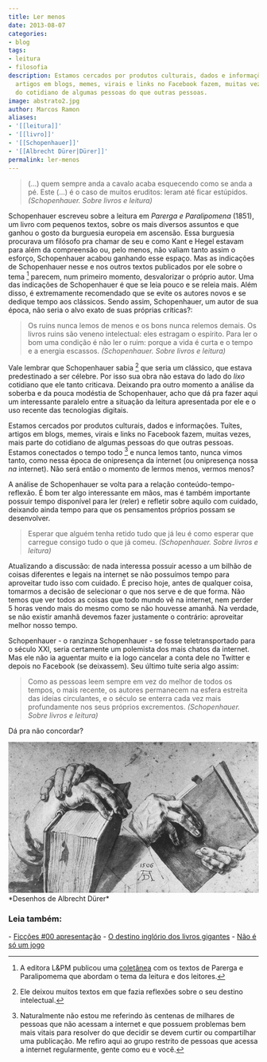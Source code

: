```yaml
---
title: Ler menos
date: 2013-08-07
categories:
- blog
tags:
- leitura
- filosofia
description: Estamos cercados por produtos culturais, dados e informações. Tuítes,
  artigos em blogs, memes, virais e links no Facebook fazem, muitas vezes, mais parte
  do cotidiano de algumas pessoas do que outras pessoas.
image: abstrato2.jpg
author: Marcos Ramon
aliases:
- '[[leitura]]'
- '[[livro]]'
- '[[Schopenhauer]]'
- '[[Albrecht Dürer|Dürer]]'
permalink: ler-menos
---
```

> (...) quem sempre anda a cavalo acaba esquecendo
como se anda a pé. Este (...) é o caso de muitos eruditos: leram até ficar estúpidos. *(Schopenhauer. Sobre livros e leitura)*

Schopenhauer escreveu sobre a leitura em *Parerga e Paralipomena* (1851), um livro com pequenos textos, sobre os mais diversos assuntos e que ganhou o gosto da burguesia europeia em ascensão. Essa burguesia procurava um filósofo pra chamar de seu e como Kant e Hegel estavam para além da compreensão ou, pelo menos, não valiam tanto assim o esforço, Schopenhauer acabou ganhando esse espaço.
Mas as indicações de Schopenhauer nesse e nos outros textos publicados por ele sobre o tema [^1] parecem, num primeiro momento, desvalorizar o próprio autor. Uma das indicações de Schopenhauer é que se leia pouco e se releia mais. Além disso, é extremamente recomendado que se evite os autores novos e se dedique tempo aos clássicos. Sendo assim, Schopenhauer, um autor de sua época, não seria o alvo exato de suas próprias críticas?:

> Os ruins nunca lemos de menos e os bons nunca relemos demais. Os livros ruins são veneno intelectual: eles estragam o espírito.
Para ler o bom uma condição é não ler o ruim: porque a vida é curta e o tempo e a energia escassos. *(Schopenhauer. Sobre livros e leitura)*

Vale lembrar que Schopenhauer sabia [^2] que seria um clássico, que estava predestinado a ser célebre. Por isso sua obra não estava do lado do *lixo* cotidiano que ele tanto criticava. Deixando pra outro momento a análise da soberba e da pouca modéstia de Schopenhauer, acho que dá pra fazer aqui um interessante paralelo entre a situação da leitura apresentada por ele e o uso recente das tecnologias digitais.

Estamos cercados por produtos culturais, dados e informações. Tuítes, artigos em blogs, memes, virais e links no Facebook fazem, muitas vezes, mais parte do cotidiano de algumas pessoas do que outras pessoas. Estamos conectados o tempo todo [^3] e nunca lemos tanto, nunca vimos tanto, como nessa época de onipresença da internet (ou onipresença nossa *na* internet). Não será então o momento de lermos menos, vermos menos?

A análise de Schopenhauer se volta para a relação conteúdo-tempo-reflexão. É bom ter algo interessante em mãos, mas é também importante possuir tempo disponível para ler (reler) e refletir sobre aquilo com cuidado, deixando ainda tempo para que os pensamentos próprios possam se desenvolver.

> Esperar que alguém tenha retido tudo que já leu é como esperar que carregue consigo tudo o que já comeu. *(Schopenhauer. Sobre livros e leitura)*

Atualizando a discussão: de nada interessa possuir acesso a um bilhão de coisas diferentes e legais na internet se não possuímos tempo para aproveitar tudo isso com cuidado. É preciso hoje, antes de qualquer coisa, tomarmos a decisão de selecionar o que nos serve e de que forma. Não temos que ver todos as coisas que todo mundo vê na internet, nem perder 5 horas vendo mais do mesmo como se não houvesse amanhã. Na verdade, se não existir amanhã devemos fazer justamente o contrário: aproveitar melhor nosso tempo. 

Schopenhauer - o ranzinza Schopenhauer - se fosse teletransportado para o século XXI, seria certamente um polemista dos mais chatos da internet. Mas ele não ia aguentar muito e ia logo cancelar a conta dele no Twitter e depois no Facebook (se deixassem).  Seu último tuíte seria algo assim:

> Como as pessoas leem sempre em vez do melhor de todos os tempos, o mais recente, os autores permanecem na esfera estreita das ideias circulantes, e o século se enterra cada vez mais  profundamente nos seus próprios excrementos. *(Schopenhauer. Sobre livros e leitura)*

Dá pra não concordar?

<img src="/assets/img/Pasted image 20250225131152.png">
*Desenhos de Albrecht Dürer*

[^1]: A editora L&PM publicou uma [coletânea](http://www.lpm.com.br/site/default.asp?Template=../livros/layout_produto.asp&CategoriaID=526091&ID=718017) com os textos de Parerga e Paralipomema que abordam o tema da leitura e dos leitores.
[^2]: Ele deixou muitos textos em que fazia reflexões sobre o seu destino intelectual.
[^3]: Naturalmente não estou me referindo às centenas de milhares de pessoas que não acessam a internet e que possuem problemas bem mais vitais para resolver do que decidir se devem curtir ou compartilhar uma publicação. Me refiro aqui ao grupo restrito de pessoas que acessa a internet regularmente, gente como eu e você.



<h3>Leia também:</h3>
- <a href="/ficcoes-00-apresentacao">Ficções #00   apresentação</a>
- <a href="/o-destino-inglorio-dos-livros-gigantes">O destino inglório dos livros gigantes</a>
- <a href="/nao-e-so-um-jogo">Não é só um jogo</a>
